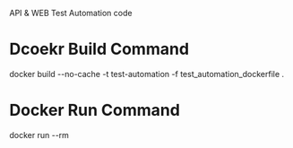 API & WEB Test Automation code

# Dcoekr Build Command
docker build --no-cache -t test-automation -f test_automation_dockerfile .
# Docker Run Command
docker run --rm  <IMAGE ID>